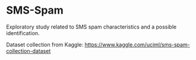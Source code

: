 # SMS-Spam

Exploratory study related to SMS spam characteristics and a possible identification.

Dataset collection from Kaggle:
https://www.kaggle.com/uciml/sms-spam-collection-dataset

